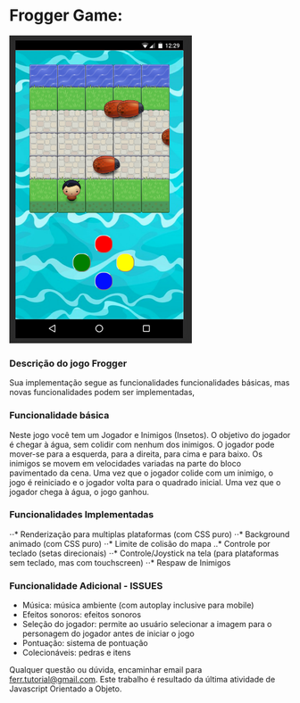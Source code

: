 # Frogger Game: 
![alt text](https://raw.githubusercontent.com/EduardoFerr/Frogame/master/images/PrintScreen/frogameMobile.png "Logo Title Text 1")

### Descrição do jogo Frogger 

Sua implementação segue as funcionalidades funcionalidades básicas, mas novas funcionalidades podem ser implementadas,

### Funcionalidade básica

Neste jogo você tem um Jogador e Inimigos (Insetos). O objetivo do jogador é chegar à água, sem colidir com nenhum dos inimigos. O jogador pode mover-se para a esquerda, para a direita, para cima e para baixo. Os inimigos se movem em velocidades variadas na parte do bloco pavimentado da cena. Uma vez que o jogador colide com um inimigo, o jogo é reiniciado e o jogador volta para o quadrado inicial. Uma vez que o jogador chega à água, o jogo ganhou.

### Funcionalidades Implementadas
⋅⋅* Renderização para multiplas plataformas (com CSS puro) 
⋅⋅* Background animado (com CSS puro)
⋅⋅* Limite de colisão do mapa
..* Controle por teclado (setas direcionais)
⋅⋅* Controle/Joystick na tela (para plataformas sem teclado, mas com touchscreen)
⋅⋅* Respaw de Inimigos


### Funcionalidade Adicional - ISSUES
- Música: música ambiente (com autoplay inclusive para mobile)
- Efeitos sonoros: efeitos sonoros
- Seleção do jogador: permite ao usuário selecionar a imagem para o personagem do jogador antes de iniciar o jogo
- Pontuação: sistema de pontuação
- Colecionáveis: pedras e itens


Qualquer questão ou dúvida, encaminhar email para ferr.tutorial@gmail.com.
Este trabalho é resultado da última atividade de Javascript Orientado a Objeto.
